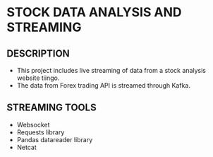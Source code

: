 # STOCK DATA ANALYSIS AND STREAMING

## DESCRIPTION
* This project includes live streaming of data from a stock analysis website tiingo.
* The data from Forex trading API is streamed through Kafka.

## STREAMING TOOLS
* Websocket
* Requests library
* Pandas datareader library
* Netcat


